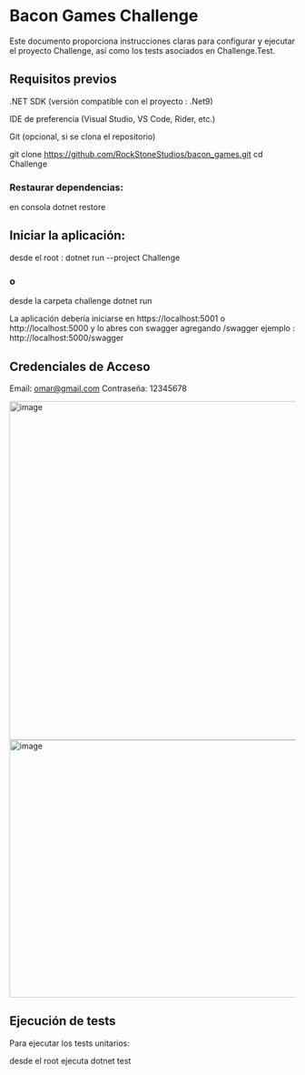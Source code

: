 # Bacon Games Challenge

Este documento proporciona instrucciones claras para configurar y ejecutar el proyecto Challenge, así como los tests asociados en Challenge.Test.

## Requisitos previos
.NET SDK (versión compatible con el proyecto : .Net9)

IDE de preferencia (Visual Studio, VS Code, Rider, etc.)

Git (opcional, si se clona el repositorio)

git clone https://github.com/RockStoneStudios/bacon_games.git
cd Challenge

### Restaurar dependencias:

en consola
dotnet restore



## Iniciar la aplicación:

desde el root : dotnet run --project Challenge 
### o
desde la carpeta challenge dotnet run 


La aplicación debería iniciarse en https://localhost:5001 o http://localhost:5000  y lo abres con swagger  agregando /swagger ejemplo : http://localhost:5000/swagger

## Credenciales de Acceso

Email: omar@gmail.com
Contraseña: 12345678

<img width="1297" height="596" alt="image" src="https://github.com/user-attachments/assets/ef61a7dd-c9f5-4d2b-b114-267da0bfcc7f" />

<img width="1269" height="453" alt="image" src="https://github.com/user-attachments/assets/a41d0b65-7385-4ce9-8b2d-c258cad61b6e" />



## Ejecución de tests
Para ejecutar los tests unitarios:

desde el root ejecuta 
dotnet test 









